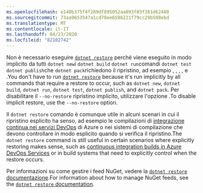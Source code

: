 ```yaml
---
ms.openlocfilehash: e140b375f4f289df895052aa093f03f381d62488
ms.sourcegitcommit: 73aa9653547a1cd70ee6586221f79cc29b588ebd
ms.translationtype: MT
ms.contentlocale: it-IT
ms.lasthandoff: 04/23/2020
ms.locfileid: "82102742"
---
```

<span data-ttu-id="341bb-101">Non è necessario eseguire [`dotnet restore`](~/docs/core/tools/dotnet-restore.md) perché viene eseguito in modo implicito da tutti `dotnet new`i `dotnet build` `dotnet run`comandi `dotnet test` `dotnet publish`che `dotnet pack`richiedono il ripristino, ad esempio , , , , e .</span><span class="sxs-lookup"><span data-stu-id="341bb-101">You don't have to run [`dotnet restore`](~/docs/core/tools/dotnet-restore.md) because it's run implicitly by all commands that require a restore to occur, such as `dotnet new`, `dotnet build`, `dotnet run`, `dotnet test`, `dotnet publish`, and `dotnet pack`.</span></span> <span data-ttu-id="341bb-102">Per disabilitare il `--no-restore` ripristino implicito, utilizzare l'opzione .</span><span class="sxs-lookup"><span data-stu-id="341bb-102">To disable implicit restore, use the `--no-restore` option.</span></span>

<span data-ttu-id="341bb-103">Il `dotnet restore` comando è comunque utile in alcuni scenari in cui il ripristino esplicito ha senso, ad esempio le compilazioni di [integrazione continua nei servizi DevOps](https://docs.microsoft.com/azure/devops/build-release/apps/aspnet/build-aspnet-core) di Azure o nei sistemi di compilazione che devono controllare in modo esplicito quando si verifica il ripristino.</span><span class="sxs-lookup"><span data-stu-id="341bb-103">The `dotnet restore` command is still useful in certain scenarios where explicitly restoring makes sense, such as [continuous integration builds in Azure DevOps Services](https://docs.microsoft.com/azure/devops/build-release/apps/aspnet/build-aspnet-core) or in build systems that need to explicitly control when the restore occurs.</span></span>

<span data-ttu-id="341bb-104">Per informazioni su come gestire i feed NuGet, vedere la [ `dotnet restore` documentazione](../docs/core/tools/dotnet-restore.md).</span><span class="sxs-lookup"><span data-stu-id="341bb-104">For information about how to manage NuGet feeds, see the [`dotnet restore` documentation](../docs/core/tools/dotnet-restore.md).</span></span>
